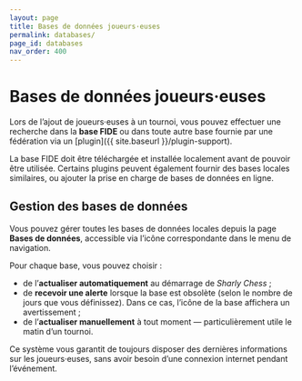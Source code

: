 ```yaml
---
layout: page
title: Bases de données joueurs·euses
permalink: databases/
page_id: databases
nav_order: 400
---
```


# Bases de données joueurs·euses

Lors de l’ajout de joueurs·euses à un tournoi, vous pouvez effectuer une recherche dans la **base FIDE** ou dans toute autre base fournie par une fédération via un [plugin]({{ site.baseurl }}/plugin-support).

La base FIDE doit être téléchargée et installée localement avant de pouvoir être utilisée. Certains plugins peuvent également fournir des bases locales similaires, ou ajouter la prise en charge de bases de données en ligne.

## Gestion des bases de données

Vous pouvez gérer toutes les bases de données locales depuis la page **Bases de données**, accessible via l’icône correspondante dans le menu de navigation.

Pour chaque base, vous pouvez choisir :
- de l’**actualiser automatiquement** au démarrage de _Sharly Chess_ ;
- de **recevoir une alerte** lorsque la base est obsolète (selon le nombre de jours que vous définissez). Dans ce cas, l’icône de la base affichera un avertissement ;
- de l’**actualiser manuellement** à tout moment — particulièrement utile le matin d’un tournoi.

Ce système vous garantit de toujours disposer des dernières informations sur les joueurs·euses, sans avoir besoin d’une connexion internet pendant l’événement.
